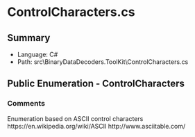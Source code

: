 ﻿# ControlCharacters.cs

## Summary

* Language: C#
* Path: src\BinaryDataDecoders.ToolKit\ControlCharacters.cs

## Public Enumeration - ControlCharacters

### Comments

 <summary>
 Enumeration based on ASCII control characters  
 </summary>
 <remarks>
 https://en.wikipedia.org/wiki/ASCII http://www.asciitable.com/
 </remarks>

